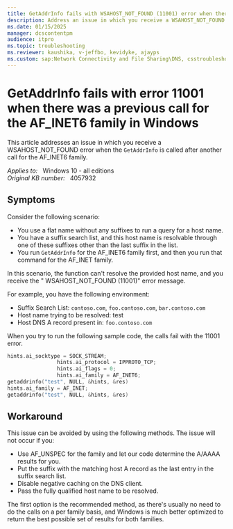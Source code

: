 ```yaml
---
title: GetAddrInfo fails with WSAHOST_NOT_FOUND (11001) error when there was a previous call for the AF_INET6 family in Windows
description: Address an issue in which you receive a WSAHOST_NOT_FOUND error when the GetAddrInfo is called after another call for the AF_INET6 family.
ms.date: 01/15/2025
manager: dcscontentpm
audience: itpro
ms.topic: troubleshooting
ms.reviewer: kaushika, v-jeffbo, kevidyke, ajayps
ms.custom: sap:Network Connectivity and File Sharing\DNS, csstroubleshoot
---
```

# GetAddrInfo fails with error 11001 when there was a previous call for the AF_INET6 family in Windows

This article addresses an issue in which you receive a WSAHOST_NOT_FOUND error when the `GetAddrInfo` is called after another call for the AF_INET6 family.

_Applies to:_ &nbsp; Windows 10 - all editions  
_Original KB number:_ &nbsp; 4057932

## Symptoms

Consider the following scenario:

- You use a flat name without any suffixes to run a query for a host name.
- You have a suffix search list, and this host name is resolvable through one of these suffixes other than the last suffix in the list.
- You run `GetAddrInfo` for the AF_INET6 family first, and then you run that command for the AF_INET family.

In this scenario, the function can't resolve the provided host name, and you receive the " WSAHOST_NOT_FOUND (11001)" error message.

For example, you have the following environment:

- Suffix Search List: `contoso.com`, `foo.contoso.com`, `bar.contoso.com`  
- Host name trying to be resolved: test  
- Host DNS A record present in: `foo.contoso.com`

When you try to run the following sample code, the calls fail with the 11001 error.

```cpp
hints.ai_socktype = SOCK_STREAM;
                hints.ai_protocol = IPPROTO_TCP;
                hints.ai_flags = 0;
                hints.ai_family = AF_INET6;
getaddrinfo("test", NULL, &hints, &res)
hints.ai_family = AF_INET;
getaddrinfo("test", NULL, &hints, &res)
```

## Workaround

This issue can be avoided by using the following methods. The issue will not occur if you:

- Use AF_UNSPEC for the family and let our code determine the A/AAAA results for you.
- Put the suffix with the matching host A record as the last entry in the suffix search list.
- Disable negative caching on the DNS client.
- Pass the fully qualified host name to be resolved.

The first option is the recommended method, as there's usually no need to do the calls on a per family basis, and Windows is much better optimized to return the best possible set of results for both families.
